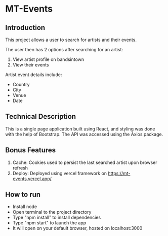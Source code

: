# MT-Events

## Introduction
This project allows a user to search for artists and their events.

The user then has 2 options after searching for an artist:
1. View artist profile on bandsintown
2. View their events


Artist event details include: 
- Country
- City
- Venue
- Date


## Technical Description
This is a single page application built using React, and styling was done with the help of Bootstrap. 
The API was accessed using the Axios package.
 
## Bonus Features
1. Cache: Cookies used to persist the last searched artist upon browser refresh
2. Deploy: Deployed using vercel framework on https://mt-events.vercel.app/

## How to run
- Install node
- Open terminal to the project directory
- Type "npm install" to install dependencies
- Type "npm start" to launch the app
- It will open on your default browser, hosted on localhost:3000
